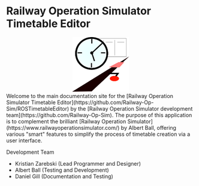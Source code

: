 # Railway Operation Simulator Timetable Editor
<center><img src="../img/rosttbgen_icon.png" style="max-width: 30%"></center>
Welcome to the main documentation site for the [Railway Operation Simulator Timetable Editor](https://github.com/Railway-Op-Sim/ROSTimetableEditor) by the [Railway Operation Simulator development team](https://github.com/Railway-Op-Sim). The purpose of this application is to complement the brilliant [Railway Operation Simulator](https://www.railwayoperationsimulator.com/) by Albert Ball, offering various "smart" features to simplify the process of timetable creation via a user interface.

Development Team

- Kristian Zarebski (Lead Programmer and Designer)
- Albert Ball (Testing and Development)
- Daniel Gill (Documentation and Testing)
